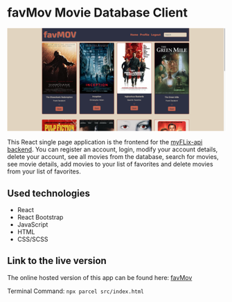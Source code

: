 # favMov Movie Database Client

![Screenshot](Screenshot.png)

This React single page application is the frontend for the [myFLix-api backend](https://github.com/micahglausier/myFlix-app).
You can register an account, login, modify your account details, delete your account, see all movies from the database, search for movies, see movie details, add movies to your list of favorites and delete movies from your list of favorites.

## Used technologies

- React
- React Bootstrap
- JavaScript
- HTML
- CSS/SCSS

## Link to the live version

The online hosted version of this app can be found here: [favMov](https://micahfavmov.netlify.app/)

Terminal Command: `npx parcel src/index.html`

 